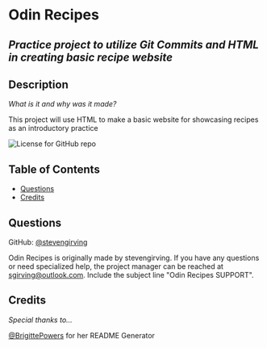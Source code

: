 # Odin Recipes
  ## *Practice project to utilize Git Commits and HTML in creating basic recipe website*
  ## Description
  *What is it and why was it made?*

  This project will use HTML to make a basic website for showcasing recipes as an introductory practice

  ![License for GitHub repo](https://img.shields.io/github/license/stevengirving/odin-recipes)
  ## Table of Contents
  * [Questions](#questions)
  * [Credits](#credits)
  ## Questions

  GitHub: [@stevengirving](https://api.github.com/users/stevengirving)

  Odin Recipes is originally made by stevengirving. 
  If you have any questions or need specialized help, the project manager 
  can be reached at sgirving@outlook.com. 
  Include the subject line "Odin Recipes SUPPORT".
  
  ## Credits
  *Special thanks to...*
  
  [@BrigittePowers](https://api.github.com/users/BrigittePowers) for her README Generator
  